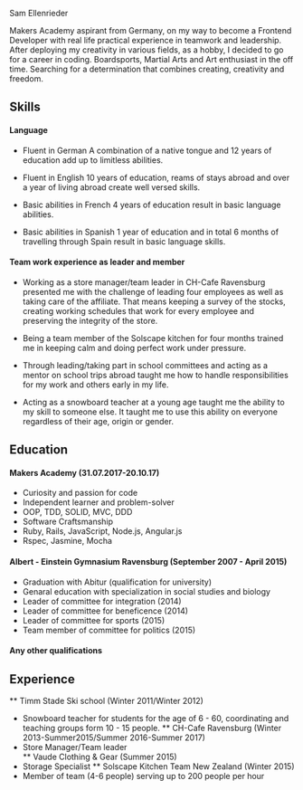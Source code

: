 Sam Ellenrieder

Makers Academy aspirant from Germany, on my way to become a Frontend Developer with real life practical experience in teamwork and leadership.
After deploying my creativity in various fields, as a hobby, I decided to go for a career in coding.
Boardsports, Martial Arts and Art enthusiast in the off time.
Searching for a determination that combines creating, creativity and freedom.


## Skills

#### Language

- Fluent in German
  A combination of a native tongue and 12 years of education add up to limitless abilities.

- Fluent in English
  10 years of education, reams of stays abroad and over a year of living abroad create well versed skills.

- Basic abilities in French
  4 years of education result in basic language abilities.

- Basic abilities in Spanish
  1 year of education and in total 6 months of travelling through Spain result in basic language skills.

#### Team work experience as leader and member

- Working as a store manager/team leader in CH-Cafe Ravensburg presented me with the challenge of      leading four employees as well as taking care of the affiliate. That means keeping a survey of the stocks, creating working schedules that work for every employee and preserving the integrity of the store.

- Being a team member of the Solscape kitchen for four months trained me in keeping calm and doing perfect work under pressure.

- Through leading/taking part in school committees and acting as a mentor on school trips abroad taught me how to handle responsibilities for my work and others early in my life.

- Acting as a snowboard teacher at a young age taught me the ability to my skill to someone else. It taught me to use this ability on everyone regardless of their age, origin or gender.


## Education

#### Makers Academy (31.07.2017-20.10.17)

- Curiosity and passion for code
- Independent learner and problem-solver
- OOP, TDD, SOLID, MVC, DDD
- Software Craftsmanship
- Ruby, Rails, JavaScript, Node.js, Angular.js
- Rspec, Jasmine, Mocha

#### Albert - Einstein Gymnasium Ravensburg (September 2007 - April 2015)

- Graduation with Abitur (qualification for university)
- Genaral education with specialization in social studies and biology
- Leader of committee for integration (2014)
- Leader of committee for beneficence (2014)
- Leader of committee for sports (2015)    
- Team member of committee for politics (2015)

#### Any other qualifications




## Experience

** Timm Stade Ski school (Winter 2011/Winter 2012)    
* Snowboard teacher for students for the age of 6 - 60, coordinating and teaching groups form 10 - 15  people.
** CH-Cafe Ravensburg (Winter 2013-Summer2015/Summer 2016-Summer 2017)   
* Store Manager/Team leader  
** Vaude Clothing & Gear (Summer 2015)
* Storage Specialist
** Solscape Kitchen Team New Zealand (Winter 2015)
* Member of team (4-6 people) serving up to 200 people per hour
